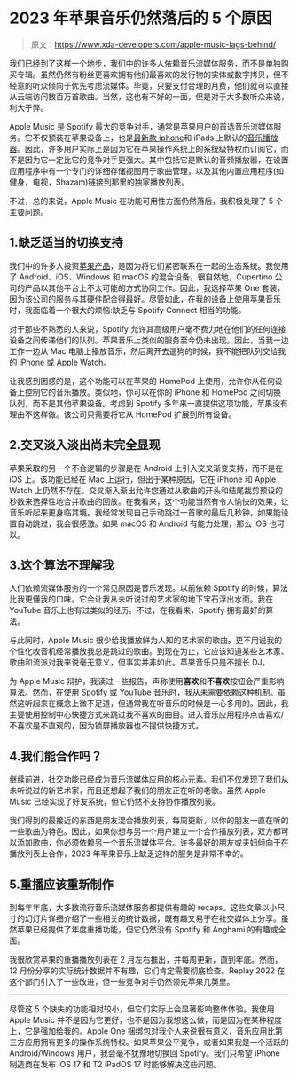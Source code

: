 # 2023 年苹果音乐仍然落后的 5 个原因

> 原文：<https://www.xda-developers.com/apple-music-lags-behind/>

我们已经到了这样一个地步，我们中的许多人依赖音乐流媒体服务，而不是单独购买专辑。虽然仍然有粉丝更喜欢拥有他们最喜欢的发行物的实体或数字拷贝，但不经意的听众倾向于优先考虑流媒体。毕竟，只要支付合理的月费，他们就可以直接从云端访问数百万首歌曲。当然，这也有不好的一面，但是对于大多数听众来说，利大于弊。

Apple Music 是 Spotify 最大的竞争对手，通常是苹果用户的首选音乐流媒体服务。它不仅预装在苹果设备上，也是[最新款 iphone](https://www.xda-developers.com/best-iphone)和 iPads 上默认的[音乐播放器](https://www.xda-developers.com/best-music-player-apps-android/)。因此，许多用户实际上是因为它在苹果操作系统上的系统级特权而订阅它，而不是因为它一定比它的竞争对手更强大。其中包括它是默认的音频播放器，在设置应用程序中有一个专门的详细存储视图用于歌曲管理，以及其他内置应用程序(如健身，电视，Shazam)链接到那里的独家播放列表。

不过，总的来说，Apple Music 在功能可用性方面仍然落后，我积极处理了 5 个主要问题。

## 1.缺乏适当的切换支持

我们中的许多人投资[苹果产品](http://www.xda-developers.com/best-apple-products-for-students/)，是因为将它们紧密联系在一起的生态系统。我使用了 Android、iOS、Windows 和 macOS 的混合设备，很自然地，Cupertino 公司的产品以其他平台上不太可能的方式协同工作。因此，我选择苹果 One 套装，因为该公司的服务与其硬件配合得最好。尽管如此，在我的设备上使用苹果音乐时，我面临着一个很大的烦恼:缺乏与 Spotify Connect 相当的功能。

对于那些不熟悉的人来说，Spotify 允许其高级用户毫不费力地在他们的任何连接设备之间传递他们的队列。苹果音乐上类似的服务至今仍未出现。因此，当我一边工作一边从 Mac 电脑上播放音乐，然后离开去遛狗的时候，我不能把队列交给我的 iPhone 或 Apple Watch。

让我感到困惑的是，这个功能可以在苹果的 HomePod 上使用，允许你从任何设备上控制它的音乐播放。类似地，你可以在你的 iPhone 和 HomePod 之间切换队列，而不是其他苹果设备。考虑到 Spotify 多年来一直提供这项功能，苹果没有理由不这样做。该公司只需要将它从 HomePod 扩展到所有设备。

## 2.交叉淡入淡出尚未完全显现

苹果采取的另一个不合逻辑的步骤是在 Android 上引入交叉渐变支持，而不是在 iOS 上。该功能已经在 Mac 上运行，但出于某种原因，它在 iPhone 和 Apple Watch 上仍然不存在。交叉渐入渐出允许您通过从歌曲的开头和结尾裁剪预设的秒数来选择性地合并歌曲的回放。在我看来，这个功能当然有令人愉快的效果，让音乐听起来更身临其境。我经常发现自己手动跳过一首歌的最后几秒钟，如果能设置自动跳过，我会很感激。如果 macOS 和 Android 有能力处理，那么 iOS 也可以。

## 3.这个算法不理解我

人们依赖流媒体服务的一个常见原因是音乐发现。以前依赖 Spotify 的时候，算法比我更懂我的口味。它会让我从未听说过的艺术家的地下宝石浮出水面。我在 YouTube 音乐上也有过类似的经历。不过，在我看来，Spotify 拥有最好的算法。

与此同时，Apple Music 很少给我播放鲜为人知的艺术家的歌曲。更不用说我的个性化收音机经常播放我总是跳过的歌曲。到现在为止，它应该知道某些艺术家、歌曲和流派对我来说毫无意义，但事实并非如此。苹果音乐只是不擅长 DJ。

为 Apple Music 辩护，我读过一些报告，声称使用**喜欢**和**不喜欢**按钮会严重影响算法。然而，在使用 Spotify 或 YouTube 音乐时，我从未需要依赖这种机制。虽然这听起来在概念上微不足道，但通常我在听音乐的时候是一心多用的。因此，我主要使用控制中心快捷方式来跳过我不喜欢的曲目。进入音乐应用程序点击喜欢/不喜欢是不直观的，因为锁屏播放器也不提供快捷方式。

## 4.我们能合作吗？

继续前进，社交功能已经成为音乐流媒体应用的核心元素。我们不仅发现了我们从未听说过的新艺术家，而且还想起了我们的朋友正在听的老歌。虽然 Apple Music 已经实现了好友系统，但它仍然不支持协作播放列表。

我们得到的最接近的东西是朋友混合播放列表，每周更新，以你的朋友一直在听的一些歌曲为特色。因此，如果你想与另一个用户建立一个合作播放列表，双方都可以添加歌曲，你必须依赖另一个音乐流媒体平台。许多最好的朋友或夫妇倾向于在播放列表上合作，2023 年苹果音乐上缺乏这样的服务是非常不幸的。

## 5.重播应该重新制作

到每年年底，大多数流行音乐流媒体服务都提供有趣的 recaps。这些文章以小尺寸的幻灯片详细介绍了一些相关的统计数据，既有趣又易于在社交媒体上分享。虽然苹果已经提供了年度重播功能，但它仍然没有 Spotify 和 Anghami 的有趣或全面。

我很欣赏苹果的重播播放列表在 2 月左右推出，并每周更新，直到年底。然而，12 月份分享的实际统计数据并不有趣，它们肯定需要彻底检查。Replay 2022 在这个部门引入了一些改进，但一些竞争对手仍然领先苹果几英里。

* * *

尽管这 5 个缺失的功能相对较小，但它们实际上会显著影响整体体验。我使用 Apple Music 并不是因为它更好，也不是因为我想这么做，而是因为在某种程度上，它是强加给我的。Apple One 捆绑包对我个人来说很有意义，音乐应用比第三方应用拥有更多的操作系统特权。如果苹果公平竞争，或者如果我是一个活跃的 Android/Windows 用户，我会毫不犹豫地切换回 Spotify。我们只希望 iPhone 制造商在发布 iOS 17 和 T2 iPadOS 17 时能够解决这些问题。